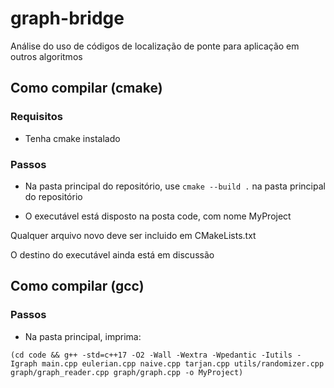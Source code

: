 # graph-bridge
Análise do uso de códigos de localização de ponte para aplicação em outros algoritmos


## Como compilar (cmake)

### Requisitos
- Tenha cmake instalado

### Passos
- Na pasta principal do repositório, use `cmake --build .` na pasta principal do repositório

- O executável está disposto na posta code, com nome MyProject


Qualquer arquivo novo deve ser incluido em CMakeLists.txt
 
O destino do executável ainda está em discussão


## Como compilar (gcc)

### Passos
- Na pasta principal, imprima: 

```(cd code && g++ -std=c++17 -O2 -Wall -Wextra -Wpedantic -Iutils -Igraph main.cpp eulerian.cpp naive.cpp tarjan.cpp utils/randomizer.cpp graph/graph_reader.cpp graph/graph.cpp -o MyProject)```

